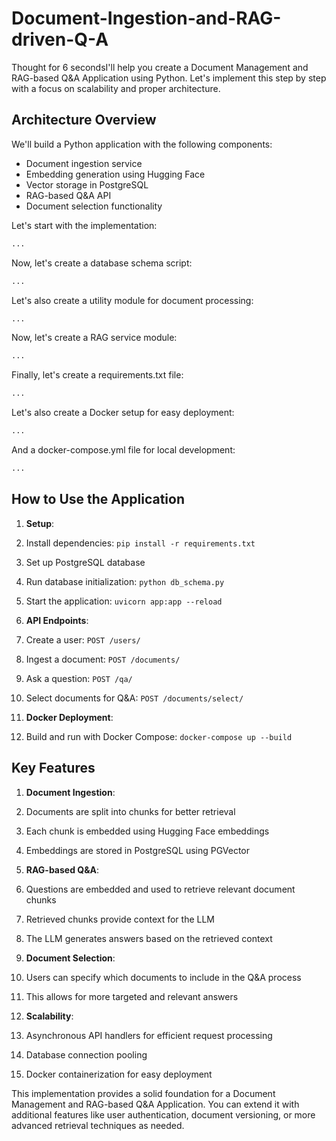 ﻿# Document-Ingestion-and-RAG-driven-Q-A
Thought for 6 secondsI'll help you create a Document Management and RAG-based Q&A Application using Python. Let's implement this step by step with a focus on scalability and proper architecture.

## Architecture Overview

We'll build a Python application with the following components:

- Document ingestion service
- Embedding generation using Hugging Face
- Vector storage in PostgreSQL
- RAG-based Q&A API
- Document selection functionality


Let's start with the implementation:

```python project="Document Management RAG App" file="app.py"
...
```

Now, let's create a database schema script:

```python project="Document Management RAG App" file="db_schema.py"
...
```

Let's also create a utility module for document processing:

```python project="Document Management RAG App" file="document_processor.py"
...
```

Now, let's create a RAG service module:

```python project="Document Management RAG App" file="rag_service.py"
...
```

Finally, let's create a requirements.txt file:

```python project="Document Management RAG App" file="requirements.txt"
...
```

Let's also create a Docker setup for easy deployment:

```python project="Document Management RAG App" file="Dockerfile"
...
```

And a docker-compose.yml file for local development:

```python project="Document Management RAG App" file="docker-compose.yml"
...
```

## How to Use the Application

1. **Setup**:

1. Install dependencies: `pip install -r requirements.txt`
2. Set up PostgreSQL database
3. Run database initialization: `python db_schema.py`
4. Start the application: `uvicorn app:app --reload`



2. **API Endpoints**:

1. Create a user: `POST /users/`
2. Ingest a document: `POST /documents/`
3. Ask a question: `POST /qa/`
4. Select documents for Q&A: `POST /documents/select/`



3. **Docker Deployment**:

1. Build and run with Docker Compose: `docker-compose up --build`





## Key Features

1. **Document Ingestion**:

1. Documents are split into chunks for better retrieval
2. Each chunk is embedded using Hugging Face embeddings
3. Embeddings are stored in PostgreSQL using PGVector



2. **RAG-based Q&A**:

1. Questions are embedded and used to retrieve relevant document chunks
2. Retrieved chunks provide context for the LLM
3. The LLM generates answers based on the retrieved context



3. **Document Selection**:

1. Users can specify which documents to include in the Q&A process
2. This allows for more targeted and relevant answers



4. **Scalability**:

1. Asynchronous API handlers for efficient request processing
2. Database connection pooling
3. Docker containerization for easy deployment





This implementation provides a solid foundation for a Document Management and RAG-based Q&A Application. You can extend it with additional features like user authentication, document versioning, or more advanced retrieval techniques as needed.
